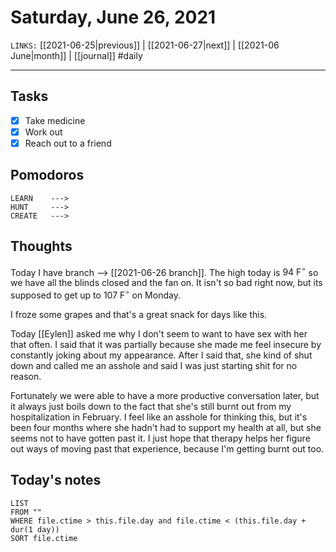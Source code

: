 # Saturday, June 26, 2021
`LINKS:` [[2021-06-25|previous]] | [[2021-06-27|next]] |  [[2021-06 June|month]] | [[journal]] 
#daily

---
## Tasks
- [x]  Take medicine
- [x]  Work out
- [x]  Reach out to a friend

## Pomodoros
```
LEARN    ---> 
HUNT     ---> 
CREATE   ---> 
```

## Thoughts
Today I have branch --> [[2021-06-26 branch]]. The high today is $94 \ \text{F}^{\circ}$ so we have all the blinds closed and the fan on. It isn't so bad right now, but its supposed to get up to $107 \ \text{F}^{\circ}$ on Monday. 

I froze some grapes and that's a great snack for days like this. 

Today [[Eylen]] asked me why I don't seem to want to have sex with her that often. I said that it was partially because she made me feel insecure by constantly joking about my appearance. After I said that, she kind of shut down and called me an asshole and said I was just starting shit for no reason. 

Fortunately we were able to have a more productive conversation later, but it always just boils down to the fact that she's still burnt out from my hospitalization in February. I feel like an asshole for thinking this, but it's been four months where she hadn't had to support my health at all, but she seems not to have gotten past it. I just hope that therapy helps her figure out ways of moving past that experience, because I'm getting burnt out too. 

## Today's notes
```dataview
LIST 
FROM ""
WHERE file.ctime > this.file.day and file.ctime < (this.file.day + dur(1 day))
SORT file.ctime
```
